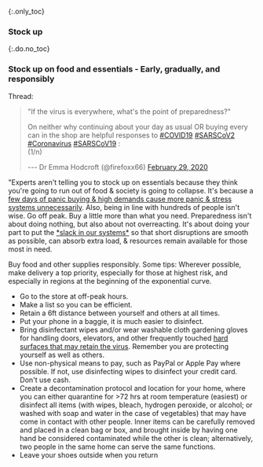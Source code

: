 {:.only_toc}
### Stock up

{:.do.no_toc}
### Stock up on food and essentials - Early, gradually, and responsibly

Thread:

> "If the virus is everywhere, what's the point of preparedness?"
>
> On neither why continuing about your day as usual OR buying every can
> in the shop are helpful responses to
> [\#COVID19](https://twitter.com/hashtag/COVID19?src=hash&ref_src=twsrc%5Etfw)
> [\#SARSCoV2](https://twitter.com/hashtag/SARSCoV2?src=hash&ref_src=twsrc%5Etfw)
> [\#Coronavirus](https://twitter.com/hashtag/Coronavirus?src=hash&ref_src=twsrc%5Etfw)
> [\#SARSCoV19](https://twitter.com/hashtag/SARSCoV19?src=hash&ref_src=twsrc%5Etfw)
> :\
> (1/n)
>
> --- Dr Emma Hodcroft (\@firefoxx66) [February 29,
> 2020](https://twitter.com/firefoxx66/status/1233666678841597952?ref_src=twsrc%5Etfw)

"Experts aren't telling you to stock up on essentials because they think you're going to run out of food & society is going to collapse. It's
because a [few days of panic buying & high demands cause more panic & stress systems unnecessarily](https://twitter.com/firefoxx66/status/1233666678841597952). Also, being in line with hundreds of people isn't wise. Go off peak. Buy a little more than what you need. Preparedness isn't about doing nothing, but also about not overreacting. It's about doing your part to put the [\*slack in our systems\*](https://twitter.com/firefoxx66/status/1233666678841597952) so that short disruptions are smooth as possible, can absorb extra load, & resources remain available for those most in need.

Buy food and other supplies responsibly. Some tips:
Wherever possible, make delivery a top priority, especially for those at highest risk, and especially in regions at the beginning of the exponential curve.
 - Go to the store at off-peak hours. 
 - Make a list so you can be efficient.
 - Retain a 6ft distance between yourself and others at all times. 
 - Put your phone in a baggie, it is much easier to disinfect.
 - Bring disinfectant wipes and/or wear washable cloth gardening gloves for handling doors, elevators, and other frequently touched [hard surfaces that may retain the virus](https://www.nytimes.com/2020/03/17/health/coronavirus-surfaces-aerosols.html). Remember you are protecting yourself as well as others. 
 - Use non-physical means to pay, such as PayPal or Apple Pay where possible. If not, use disinfecting wipes to disinfect your credit card. Don't use cash. 
 - Create a decontamination protocol and location for your home, where you can either quarantine for >72 hrs at room temperature (easiest) or disinfect all items (with wipes, bleach, hydrogen peroxide, or alcohol; or washed with soap and water in the case of vegetables) that may have come in contact with other people. Inner items can be carefully removed and placed in a clean bag or box, and brought inside by having one hand be considered contaminated while the other is clean; alternatively, two people in the same home can serve the same functions. 
 - Leave your shoes outside when you return
